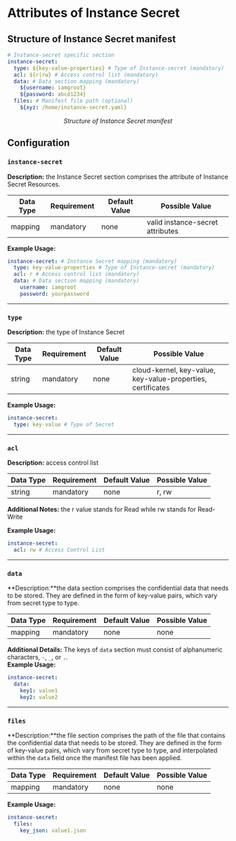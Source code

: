 # Attributes of Instance Secret

## Structure of Instance Secret manifest

```yaml
# Instance-secret specific section
instance-secret:
  type: ${key-value-properties} # Type of Instance-secret (mandatory)
  acl: ${r|rw} # Access control list (mandatory)
  data: # Data section mapping (mandatory)
    ${username: iamgroot}
    ${password: abcd1234}
  files: # Manifest file path (optional)
    ${xyz: /home/instance-secret.yaml}
```
<center><i>Structure of Instance Secret manifest</i></center>

## Configuration

### **`instance-secret`**

**Description:** the Instance Secret section comprises the attribute of Instance Secret Resources.

| Data Type | Requirement | Default Value | Possible Value |
| --- | --- | --- | --- |
| mapping | mandatory | none | valid instance-secret attributes |

**Example Usage:**

```yaml
instance-secret: # Instance Secret mapping (mandatory)
  type: key-value-properties # Type of Instance-secret (mandatory)
  acl: r # Access control list (mandatory)
  data: # Data section mapping (mandatory)
    username: iamgroot
    password: yourpassword
```

---

### **`type`**

**Description:** the type of Instance Secret<br>

| Data Type | Requirement | Default Value | Possible Value |
| --- | --- | --- | --- |
| string | mandatory | none | cloud-kernel, key-value, key-value-properties, certificates |

**Example Usage:** 

```yaml
instance-secret:
  type: key-value # Type of Secret
```

---

### **`acl`**

**Description:** access control list<br>

| Data Type | Requirement | Default Value | Possible Value |
| --- | --- | --- | --- |
| string | mandatory | none | r, rw |

**Additional Notes:** the r value stands for Read while rw stands for Read-Write<br>

**Example Usage:** 

```yaml
instance-secret:
  acl: rw # Access Control List
```

---

### **`data`**

**Description:**the data section comprises the confidential data that needs to be stored. They are defined in the form of key-value pairs, which vary from secret type to type.<br>

| Data Type | Requirement | Default Value | Possible Value |
| --- | --- | --- | --- |
| mapping | mandatory | none | none |

**Additional Details:** The keys of `data` section must consist of alphanumeric characters, `-`, `_`, or `.`.<br>
**Example Usage:**<br>
```yaml
instance-secret:
  data: 
    key1: value1 
    key2: value2
```

---

### **`files`**

**Description:**the file section comprises the path of the file that contains the confidential data that needs to be stored. They are defined in the form of key-value pairs, which vary from secret type to type, and interpolated within the `data` field once the manifest file has been applied.<br>

| Data Type | Requirement | Default Value | Possible Value |
| --- | --- | --- | --- |
| mapping | mandatory | none | none |


**Example Usage:**<br>
```yaml
instance-secret:
  files: 
    key_json: value1.json
```